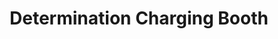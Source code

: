 ---
title: "Determination Charging Booth"
url: /ganta/determination-charging-booth-palala-ganta/
shop: Handy
---